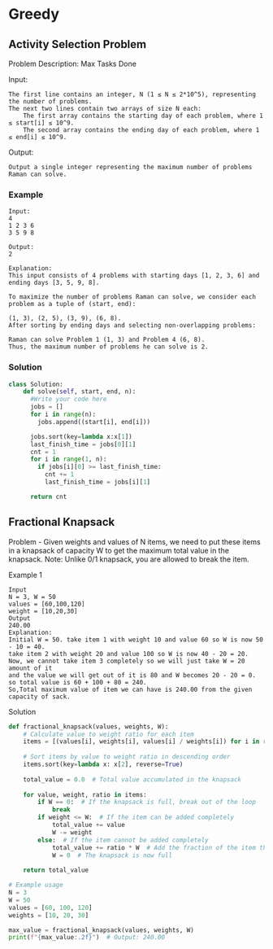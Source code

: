 # Greedy

## Activity Selection Problem

Problem Description: Max Tasks Done

Input:

    The first line contains an integer, N (1 ≤ N ≤ 2*10^5), representing the number of problems.
    The next two lines contain two arrays of size N each:
        The first array contains the starting day of each problem, where 1 ≤ start[i] ≤ 10^9.
        The second array contains the ending day of each problem, where 1 ≤ end[i] ≤ 10^9.

Output:

    Output a single integer representing the maximum number of problems Raman can solve.

### Example

```text
Input:
4
1 2 3 6
3 5 9 8

Output:
2

Explanation:
This input consists of 4 problems with starting days [1, 2, 3, 6] and ending days [3, 5, 9, 8].

To maximize the number of problems Raman can solve, we consider each problem as a tuple of (start, end):

(1, 3), (2, 5), (3, 9), (6, 8).
After sorting by ending days and selecting non-overlapping problems:

Raman can solve Problem 1 (1, 3) and Problem 4 (6, 8).
Thus, the maximum number of problems he can solve is 2.
```

### Solution

```python
class Solution:
    def solve(self, start, end, n):
      #Write your code here
      jobs = []
      for i in range(n):
        jobs.append((start[i], end[i]))

      jobs.sort(key=lambda x:x[1])
      last_finish_time = jobs[0][1]
      cnt = 1
      for i in range(1, n):
        if jobs[i][0] >= last_finish_time:
          cnt += 1
          last_finish_time = jobs[i][1]

      return cnt
```

## Fractional Knapsack

Problem - Given weights and values of N items, we need to put these items in a knapsack of capacity W to get the maximum total value in the knapsack. Note: Unlike 0/1 knapsack, you are allowed to break the item.

Example 1
```text
Input
N = 3, W = 50
values = [60,100,120]
weight = [10,20,30]
Output
240.00
Explanation:
Initial W = 50. take item 1 with weight 10 and value 60 so W is now 50 - 10 = 40.
take item 2 with weight 20 and value 100 so W is now 40 - 20 = 20.
Now, we cannot take item 3 completely so we will just take W = 20 amount of it
and the value we will get out of it is 80 and W becomes 20 - 20 = 0.
so total value is 60 + 100 + 80 = 240.
So,Total maximum value of item we can have is 240.00 from the given capacity of sack.
```

Solution
```python
def fractional_knapsack(values, weights, W):
    # Calculate value to weight ratio for each item
    items = [(values[i], weights[i], values[i] / weights[i]) for i in range(len(values))]
    
    # Sort items by value to weight ratio in descending order
    items.sort(key=lambda x: x[2], reverse=True)
    
    total_value = 0.0  # Total value accumulated in the knapsack
    
    for value, weight, ratio in items:
        if W == 0:  # If the knapsack is full, break out of the loop
            break
        if weight <= W:  # If the item can be added completely
            total_value += value
            W -= weight
        else:  # If the item cannot be added completely
            total_value += ratio * W  # Add the fraction of the item that fits
            W = 0  # The knapsack is now full
    
    return total_value

# Example usage
N = 3
W = 50
values = [60, 100, 120]
weights = [10, 20, 30]

max_value = fractional_knapsack(values, weights, W)
print(f"{max_value:.2f}")  # Output: 240.00
```
